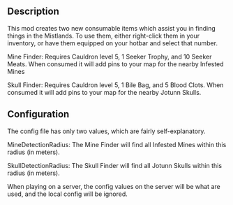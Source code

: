 ## Description
This mod creates two new consumable items which assist you in finding things in the Mistlands. To use them, either right-click them in your inventory, or have them equipped on your hotbar and select that number.

Mine Finder: Requires Cauldron level 5, 1 Seeker Trophy, and 10 Seeker Meats. When consumed it will add pins to your map for the nearby Infested Mines

Skull Finder: Requires Cauldron level 5, 1 Bile Bag, and 5 Blood Clots. When consumed it will add pins to your map for the nearby Jotunn Skulls.

## Configuration
The config file has only two values, which are fairly self-explanatory.

MineDetectionRadius: The Mine Finder will find all Infested Mines within this radius (in meters).

SkullDetectionRadius: The Skull Finder will find all Jotunn Skulls within this radius (in meters).

When playing on a server, the config values on the server will be what are used, and the local config will be ignored.
